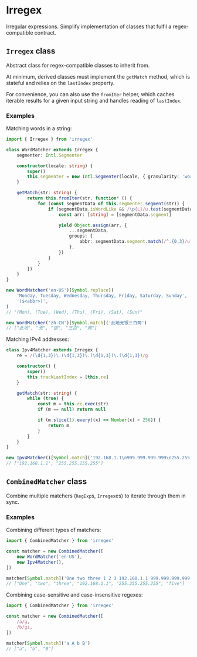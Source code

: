 # Irregex

Irregular expressions. Simplify implementation of classes that fulfil a regex-compatible contract.

## `Irregex` class

Abstract class for regex-compatible classes to inherit from.

At minimum, derived classes must implement the `getMatch` method, which is stateful and relies on the `lastIndex` property.

For convenience, you can also use the `fromIter` helper, which caches iterable results for a given input string and handles reading of `lastIndex`.

### Examples

Matching words in a string:

```ts
import { Irregex } from 'irregex'

class WordMatcher extends Irregex {
	segmenter: Intl.Segmenter

	constructor(locale: string) {
		super()
		this.segmenter = new Intl.Segmenter(locale, { granularity: 'word' })
	}

	getMatch(str: string) {
		return this.fromIter(str, function* () {
			for (const segmentData of this.segmenter.segment(str)) {
				if (segmentData.isWordLike && /\p{L}/u.test(segmentData.segment)) {
					const arr: [string] = [segmentData.segment]

					yield Object.assign(arr, {
						...segmentData,
						groups: {
							abbr: segmentData.segment.match(/^.{0,3}/u)![0],
						},
					})
				}
			}
		})
	}
}

new WordMatcher('en-US')[Symbol.replace](
	'Monday, Tuesday, Wednesday, Thursday, Friday, Saturday, Sunday',
	'($<abbr>)',
)
// "(Mon), (Tue), (Wed), (Thu), (Fri), (Sat), (Sun)"

new WordMatcher('zh-CN')[Symbol.match]('此地无银三百两')
// ["此地", "无", "银", "三百", "两"]
```

Matching IPv4 addresses:

```ts
class Ipv4Matcher extends Irregex {
	re = /(\d{1,3})\.(\d{1,3})\.(\d{1,3})\.(\d{1,3})/g

	constructor() {
		super()
		this.trackLastIndex = [this.re]
	}

	getMatch(str: string) {
		while (true) {
			const m = this.re.exec(str)
			if (m == null) return null

			if (m.slice(1).every((x) => Number(x) < 256)) {
				return m
			}
		}
	}
}

new Ipv4Matcher()[Symbol.match]('192.168.1.1\n999.999.999.999\n255.255.255.255')
// ["192.168.1.1", "255.255.255.255"]
```

## `CombinedMatcher` class

Combine multiple matchers (`RegExp`s, `Irregex`es) to iterate through them in sync.

### Examples

Combining different types of matchers:

```ts
import { CombinedMatcher } from 'irregex'

const matcher = new CombinedMatcher([
	new WordMatcher('en-US'),
	new Ipv4Matcher(),
])

matcher[Symbol.match]('One two three 1 2 3 192.168.1.1 999.999.999.999 255.255.255.255 five!')
// ["One", "two", "three", "192.168.1.1", "255.255.255.255", "five"]
```

Combining case-sensitive and case-insensitive regexes:

```ts
import { CombinedMatcher } from 'irregex'

const matcher = new CombinedMatcher([
	/a/g,
	/b/gi,
])

matcher[Symbol.match]('a A b B')
// ["a", "b", "B"]
```
